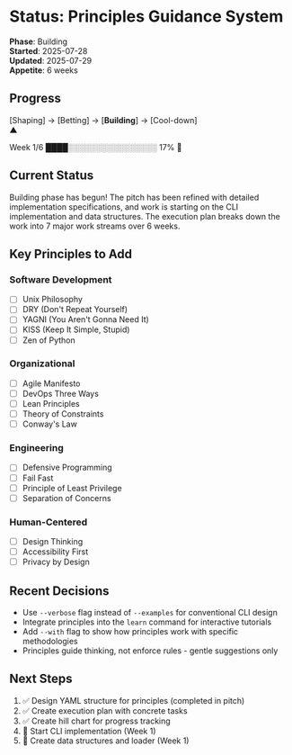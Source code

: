 # Status: Principles Guidance System

**Phase**: Building\
**Started**: 2025-07-28\
**Updated**: 2025-07-29\
**Appetite**: 6 weeks

## Progress

[Shaping] → [Betting] → [**Building**] → [Cool-down]\
▲

Week 1/6 ████░░░░░░░░░░░░░░░░ 17% 🌿

## Current Status

Building phase has begun! The pitch has been refined with detailed implementation specifications, and work is starting
on the CLI implementation and data structures. The execution plan breaks down the work into 7 major work streams over 6
weeks.

## Key Principles to Add

### Software Development

- [ ] Unix Philosophy
- [ ] DRY (Don't Repeat Yourself)
- [ ] YAGNI (You Aren't Gonna Need It)
- [ ] KISS (Keep It Simple, Stupid)
- [ ] Zen of Python

### Organizational

- [ ] Agile Manifesto
- [ ] DevOps Three Ways
- [ ] Lean Principles
- [ ] Theory of Constraints
- [ ] Conway's Law

### Engineering

- [ ] Defensive Programming
- [ ] Fail Fast
- [ ] Principle of Least Privilege
- [ ] Separation of Concerns

### Human-Centered

- [ ] Design Thinking
- [ ] Accessibility First
- [ ] Privacy by Design

## Recent Decisions

- Use `--verbose` flag instead of `--examples` for conventional CLI design
- Integrate principles into the `learn` command for interactive tutorials
- Add `--with` flag to show how principles work with specific methodologies
- Principles guide thinking, not enforce rules - gentle suggestions only

## Next Steps

1. ✅ Design YAML structure for principles (completed in pitch)
2. ✅ Create execution plan with concrete tasks
3. ✅ Create hill chart for progress tracking
4. 🚧 Start CLI implementation (Week 1)
5. 🚧 Create data structures and loader (Week 1)
